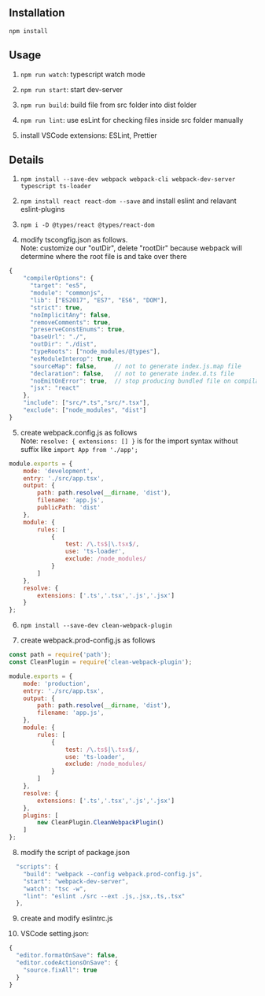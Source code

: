 ## Installation

`npm install`

## Usage

1. `npm run watch`: typescript watch mode

2. `npm run start`: start dev-server

3. `npm run build`: build file from src folder into dist folder

4. `npm run lint`: use esLint for checking files inside src folder manually

5. install VSCode extensions: ESLint, Prettier

## Details

1. `npm install --save-dev webpack webpack-cli webpack-dev-server typescript ts-loader`

2. `npm install react react-dom --save` and install eslint and relavant eslint-plugins

3. `npm i -D @types/react @types/react-dom`

4. modify tscongfig.json as follows.   
Note: customize our "outDir", delete "rootDir" because webpack will determine where the root file is and take over there

```js
{
    "compilerOptions": {
      "target": "es5",
      "module": "commonjs",
      "lib": ["ES2017", "ES7", "ES6", "DOM"],
      "strict": true,
      "noImplicitAny": false,
      "removeComments": true,
      "preserveConstEnums": true,
      "baseUrl": "./",
      "outDir": "./dist",
      "typeRoots": ["node_modules/@types"],
      "esModuleInterop": true,
      "sourceMap": false,     // not to generate index.js.map file
      "declaration": false,   // not to generate index.d.ts file
      "noEmitOnError": true,  // stop producing bundled file on compilation error
      "jsx": "react"
    },
    "include": ["src/*.ts","src/*.tsx"],
    "exclude": ["node_modules", "dist"]
}
```

5. create webpack.config.js as follows  
Note: `resolve: { extensions: [] }` is for the import syntax without suffix like `import App from './app';`

```js
module.exports = {
    mode: 'development',
    entry: './src/app.tsx',
    output: {
        path: path.resolve(__dirname, 'dist'),
        filename: 'app.js',
        publicPath: 'dist'
    },
    module: {
        rules: [
            {
                test: /\.ts$|\.tsx$/,
                use: 'ts-loader',
                exclude: /node_modules/
            }
        ]
    },
    resolve: {
        extensions: ['.ts','.tsx','.js','.jsx']
    }
};
```

6. `npm install --save-dev clean-webpack-plugin`

7. create webpack.prod-config.js as follows

```js
const path = require('path');
const CleanPlugin = require('clean-webpack-plugin');

module.exports = {
    mode: 'production',
    entry: './src/app.tsx',
    output: {
        path: path.resolve(__dirname, 'dist'),
        filename: 'app.js',
    },
    module: {
        rules: [
            {
                test: /\.ts$|\.tsx$/,
                use: 'ts-loader',
                exclude: /node_modules/
            }
        ]
    },
    resolve: {
        extensions: ['.ts','.tsx','.js','.jsx']
    },
    plugins: [
        new CleanPlugin.CleanWebpackPlugin()
    ]
};
```

8. modify the script of package.json

```js
  "scripts": {
    "build": "webpack --config webpack.prod-config.js",
    "start": "webpack-dev-server",
    "watch": "tsc -w",
    "lint": "eslint ./src --ext .js,.jsx,.ts,.tsx"
  },
```

9. create and modify eslintrc.js 
 
10. VSCode setting.json:

```js
{
  "editor.formatOnSave": false,
  "editor.codeActionsOnSave": {
    "source.fixAll": true
  }
}
```
